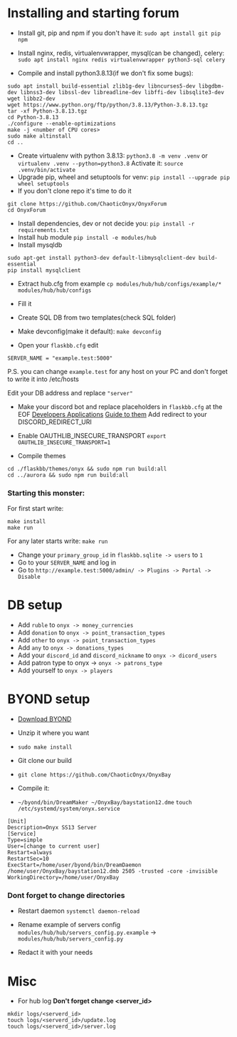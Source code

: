 # Installing and starting forum

* Install git, pip and npm if you don't have it:
`sudo apt install git pip npm`

* Install nginx, redis, virtualenvwrapper, mysql(can be changed), celery:
`sudo apt install nginx redis virtualenvwrapper python3-sql celery`

* Compile and install python3.8.13(if we don't fix some bugs):
```
sudo apt install build-essential zlib1g-dev libncurses5-dev libgdbm-dev libnss3-dev libssl-dev libreadline-dev libffi-dev libsqlite3-dev wget libbz2-dev
wget https://www.python.org/ftp/python/3.8.13/Python-3.8.13.tgz
tar -xf Python-3.8.13.tgz
cd Python-3.8.13
./configure --enable-optimizations
make -j <number of CPU cores>
sudo make altinstall
cd ..
```

* Create virtualenv with python 3.8.13:
`python3.8 -m venv .venv`
or
`virtualenv .venv --python=python3.8`
Activate it:
`source .venv/bin/activate`
* Upgrade pip, wheel and setuptools for venv:
`pip install --upgrade pip wheel setuptools`
* If you don't clone repo it's time to do it

```
git clone https://github.com/ChaoticOnyx/OnyxForum
cd OnyxForum
```
* Install dependencies, dev or not decide you:
`pip install -r requirements.txt`
* Install hub module
`pip install -e modules/hub`
* Install mysqldb
```
sudo apt-get install python3-dev default-libmysqlclient-dev build-essential
pip install mysqlclient
```
* Extract hub.cfg from example
`cp modules/hub/hub/configs/example/* modules/hub/hub/configs`
* Fill it



* Create SQL DB from two templates(check SQL folder)

* Make devconfig(make it default):
`make devconfig`

* Open your `flaskbb.cfg` edit

`SERVER_NAME = "example.test:5000"`

P.S. you can change `example.test` for any host on your PC and don't forget to write it into /etc/hosts

Edit your DB address and replace `"server"`

* Make your discord bot and replace placeholders in `flaskbb.cfg` at the EOF
	[Developers Applications](https://discord.com/developers/applications)
	[Guide to them](https://discordpy.readthedocs.io/en/stable/discord.html)
	Add redirect to your DISCORD_REDIRECT_URI

* Enable OAUTHLIB_INSECURE_TRANSPORT
`export OAUTHLIB_INSECURE_TRANSPORT=1`

* Compile themes
```
cd ./flaskbb/themes/onyx && sudo npm run build:all
cd ../aurora && sudo npm run build:all
```

### Starting this monster:
For first start write:
```
make install
make run
```
For any later starts write:
`make run`

* Change your `primary_group_id` in `flaskbb.sqlite -> users` to `1`
* Go to your `SERVER_NAME` and log in
* Go to `http://example.test:5000/admin/ -> Plugins -> Portal -> Disable`

# DB setup
* Add `ruble` to `onyx -> money_currencies`
* Add `donation` to `onyx -> point_transaction_types`
* Add `other` to `onyx -> point_transaction_types`
* Add `any` to `onyx -> donations_types`
* Add your `discord_id` and `discord_nickname` to `onyx -> dicord_users`
* Add patron type to onyx -> `onyx -> patrons_type`
* Add yourself to `onyx -> players`

# BYOND setup
* [Download BYOND](http://www.byond.com/download/)
* Unzip it where you want
* `sudo make install`

* Git clone our build
* `git clone https://github.com/ChaoticOnyx/OnyxBay`
* Compile it:
* `~/byond/bin/DreamMaker ~/OnyxBay/baystation12.dme`
`touch /etc/systemd/system/onyx.service`

```
[Unit]
Description=Onyx SS13 Server
[Service]
Type=simple
User=[change to current user]
Restart=always
RestartSec=10
ExecStart=/home/user/byond/bin/DreamDaemon /home/user/OnyxBay/baystation12.dmb 2505 -trusted -core -invisible
WorkingDirectory=/home/user/OnyxBay
```
### Dont forget to change directories

* Restart daemon
`systemctl daemon-reload`

* Rename example of servers config `modules/hub/hub/servers_config.py.example` -> `modules/hub/hub/servers_config.py`
* Redact it with your needs

# Misc

* For hub log
**Don't forget change <server_id>**
```
mkdir logs/<serverd_id>
touch logs/<serverd_id>/update.log
touch logs/<serverd_id>/server.log
```
